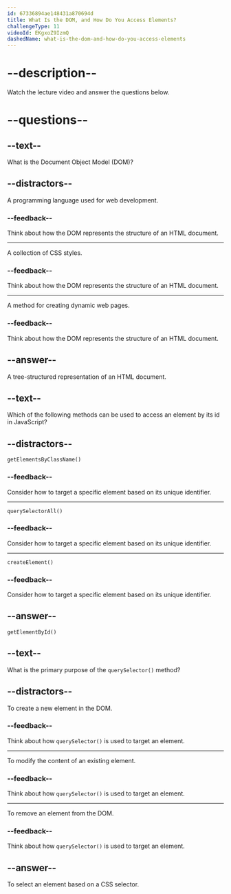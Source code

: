 ```yaml
---
id: 67336894ae148431a870694d
title: What Is the DOM, and How Do You Access Elements?
challengeType: 11
videoId: EKgxoZ9IzmQ
dashedName: what-is-the-dom-and-how-do-you-access-elements
---
```


# --description--

Watch the lecture video and answer the questions below.

# --questions--

## --text--

What is the Document Object Model (DOM)?

## --distractors--

A programming language used for web development.

### --feedback--

Think about how the DOM represents the structure of an HTML document.

---

A collection of CSS styles.

### --feedback--

Think about how the DOM represents the structure of an HTML document.

---

A method for creating dynamic web pages.

### --feedback--

Think about how the DOM represents the structure of an HTML document.

## --answer--

A tree-structured representation of an HTML document.

## --text--

Which of the following methods can be used to access an element by its id in JavaScript?

## --distractors--

`getElementsByClassName()`

### --feedback--

Consider how to target a specific element based on its unique identifier.

---

`querySelectorAll()`

### --feedback--

Consider how to target a specific element based on its unique identifier.

---

`createElement()`

### --feedback--

Consider how to target a specific element based on its unique identifier.

## --answer--

`getElementById()`

## --text--

What is the primary purpose of the `querySelector()` method?

## --distractors--

To create a new element in the DOM.

### --feedback--

Think about how `querySelector()` is used to target an element.

---

To modify the content of an existing element.

### --feedback--

Think about how `querySelector()` is used to target an element.

---

To remove an element from the DOM.

### --feedback--

Think about how `querySelector()` is used to target an element.

## --answer--

To select an element based on a CSS selector.

